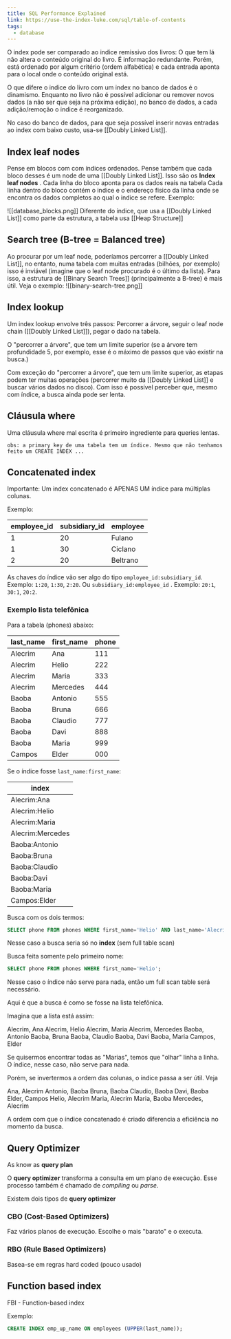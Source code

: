 ```yaml
---
title: SQL Performance Explained
link: https://use-the-index-luke.com/sql/table-of-contents
tags:
  - database
---
```

O index pode ser comparado ao indice remissivo dos livros: O que tem lá não altera o conteúdo original do livro. É informação redundante. Porém, está ordenado por algum critério (ordem alfabética) e cada entrada aponta para o local onde o conteúdo original está.

O que difere o indice do livro com um index no banco de dados é o dinamismo. Enquanto no livro não é possível adicionar ou remover novos dados (a não ser que seja na próxima edição), no banco de dados, a cada adição/remoção o indice é reorganizado.

No caso do banco de dados, para que seja possível inserir novas entradas ao index com baixo custo, usa-se [[Doubly Linked List]].

## Index leaf nodes

Pense em blocos com com índices ordenados. Pense também que cada bloco desses é um node de uma [[Doubly Linked List]]. Isso são os **Index leaf nodes** . Cada linha do bloco aponta para os dados reais na tabela
Cada linha dentro do bloco contém o indice e o endereço fisico da linha onde se encontra os dados completos ao qual o indice se refere.
Exemplo:

![[database_blocks.png]]
Diferente do índice, que usa a [[Doubly Linked List]] como parte da estrutura, a tabela usa [[Heap Structure]]

## Search tree (B-tree = Balanced tree)

Ao procurar por um leaf node, poderíamos percorrer a [[Doubly Linked List]], no entanto, numa tabela com muitas entradas (bilhões, por exemplo) isso é inviável (imagine que o leaf node procurado é o último da lista). Para isso, a estrutura de [[Binary Search Trees]] (principalmente a B-tree) é mais útil. Veja o exemplo:
![[binary-search-tree.png]]

## Index lookup
Um index lookup envolve três passos: Percorrer a árvore, seguir o leaf node chain ([[Doubly Linked List]]), pegar o dado na tabela.

O "percorrer a árvore", que tem um limite superior (se a árvore tem profundidade 5, por exemplo, esse é o máximo de passos que vão existir na busca.)

Com exceção do "percorrer a árvore", que tem um limite superior, as etapas podem ter muitas operações (percorrer muito da [[Doubly Linked List]] e buscar vários dados no disco). Com isso é possível perceber que, mesmo com índice, a busca ainda pode ser lenta.

## Cláusula where

Uma cláusula where mal escrita é  primeiro ingrediente para queries lentas.

```
obs: a primary key de uma tabela tem um índice. Mesmo que não tenhamos feito um CREATE INDEX ...
```

## Concatenated index

Importante: Um index concatenado é APENAS UM índice para múltiplas colunas.

Exemplo:

| employee_id | subsidiary_id | employee |
| ---- | ---- | ---- |
| 1 | 20 | Fulano |
| 1 | 30 | Ciclano |
| 2 | 20 | Beltrano |

As chaves do índice vão ser algo do tipo `employee_id:subsidiary_id`. Exemplo: `1:20`, `1:30`, `2:20`. Ou `subsidiary_id:employee_id` . Exemplo: `20:1`, `30:1`, `20:2`.

### Exemplo lista telefônica

Para a tabela (phones) abaixo:

| last_name | first_name | phone |
| ---- | ---- | ---- |
| Alecrim | Ana | 111 |
| Alecrim | Helio | 222 |
| Alecrim | Maria | 333 |
| Alecrim | Mercedes | 444 |
| Baoba | Antonio | 555 |
| Baoba | Bruna | 666 |
| Baoba | Claudio | 777 |
| Baoba | Davi | 888 |
| Baoba | Maria | 999 |
| Campos | Elder | 000 |

Se o índice fosse `last_name:first_name`:

| index |
| ---- |
| Alecrim:Ana |
| Alecrim:Helio |
| Alecrim:Maria |
| Alecrim:Mercedes |
| Baoba:Antonio |
| Baoba:Bruna |
| Baoba:Claudio |
| Baoba:Davi |
| Baoba:Maria |
| Campos:Elder |

Busca com os dois termos:

```sql
SELECT phone FROM phones WHERE first_name='Helio' AND last_name='Alecrim';
```

Nesse caso a busca seria só no **index** (sem full table scan)


Busca feita somente pelo primeiro nome:

```sql
SELECT phone FROM phones WHERE first_name='Helio';
```

Nesse caso o índice não serve para nada, então um full scan table será necessário.

Aqui é que a busca é como se fosse na lista telefônica.

Imagina que a lista está assim:

Alecrim, Ana
Alecrim, Helio
Alecrim, Maria
Alecrim, Mercedes
Baoba, Antonio
Baoba, Bruna
Baoba, Claudio
Baoba, Davi
Baoba, Maria
Campos, Elder

Se quisermos encontrar todas as "Marias",  temos que "olhar" linha a linha. O índice, nesse caso, não serve para nada.

Porém, se invertermos a ordem das colunas, o índice passa a ser útil. Veja

Ana, Alecrim
Antonio, Baoba
Bruna, Baoba
Claudio, Baoba
Davi, Baoba
Elder, Campos
Helio, Alecrim
Maria, Alecrim
Maria, Baoba
Mercedes, Alecrim

A ordem com que o índice concatenado é criado diferencia a eficiência no momento da busca.

## Query Optimizer

As know as **query plan**

O **query optimizer** transforma a consulta em um plano de execução. Esse processo também é chamado de *compiling* ou *parse*.

Existem dois tipos de **query optimizer**

### CBO (Cost-Based Optimizers)

Faz vários planos de execução. Escolhe o mais "barato" e o executa.

### RBO (Rule Based Optimizers)

Basea-se em regras hard coded (pouco usado)
## Function based index
FBI - Function-based index

Exemplo:

```sql
CREATE INDEX emp_up_name ON employees (UPPER(last_name));
```
